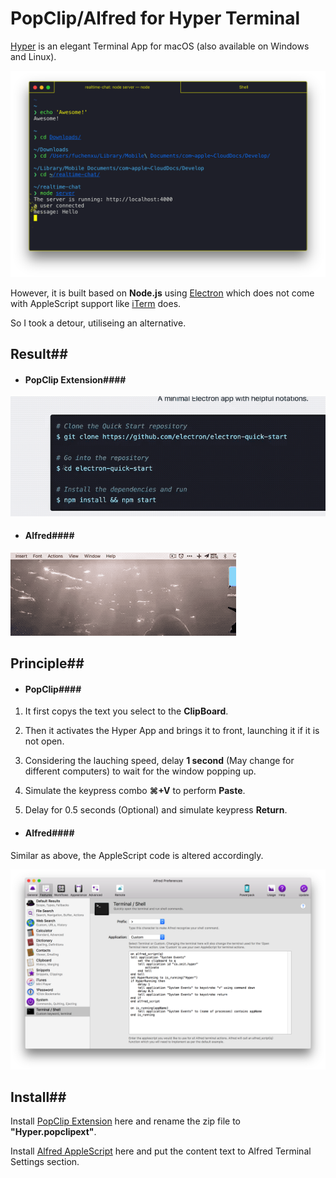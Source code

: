 # PopClip/Alfred for Hyper Terminal

[Hyper](https://hyper.is) is an elegant Terminal App for macOS (also available on Windows and Linux).

![Hyper](https://github.com/fuchenxu2008/Hyper-PopClip-Alfred-Extension/raw/master/Hyper.png)

However, it is built based on **Node.js** using [Electron](https://electron.atom.io) which does not come with AppleScript support like [iTerm](http://www.iterm2.com) does.

So I took a detour, utiliseing an alternative.

## Result##

- #### PopClip Extension####

![popcliptest](https://github.com/fuchenxu2008/Hyper-PopClip-Alfred-Extension/raw/master/PopClip/PopCliptest.gif)

- #### Alfred####

![alfredresult](https://github.com/fuchenxu2008/Hyper-PopClip-Alfred-Extension/raw/master/Alfred/alfredtest.gif)

## Principle##

- #### PopClip####

1. It first copys the text you select to the **ClipBoard**.

2. Then it activates the Hyper App and brings it to front, launching it if it is not open.

3. Considering the lauching speed, delay **1 second** (May change for different computers) to wait for the window popping up.

4. Simulate the keypress combo **⌘+V** to perform **Paste**.

5. Delay for 0.5 seconds (Optional) and simulate keypress **Return**.

- #### Alfred####

 Similar as above, the AppleScript code is altered accordingly.

![Alfred](https://github.com/fuchenxu2008/Hyper-PopClip-Alfred-Extension/raw/master/Alfred/Alfred.png)

## Install##

Install [PopClip Extension](https://github.com/fuchenxu2008/Hyper-PopClip-Alfred-Extension/raw/master/PopClip/Hyper.zip) here and rename the zip file to **"Hyper.popclipext"**.

Install [Alfred AppleScript](https://github.com/fuchenxu2008/Hyper-PopClip-Alfred-Extension/raw/master/Alfred/HyperAlfred.applescript) here and put the content text to Alfred Terminal Settings section.
